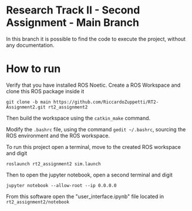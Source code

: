 # Research Track II - Second Assignment - Main Branch

In this branch it is possible to find the code to execute the project, without any documentation.

# How to run

Verify that you have installed ROS Noetic. Create a ROS Workspace and clone this ROS package inside it

```
git clone -b main https://github.com/RiccardoZuppetti/RT2-Assignment2.git rt2_assignment2
```

Then build the workspace using the `catkin_make` command.

Modify the `.bashrc` file, using the command `gedit ~/.bashrc`, sourcing the ROS environment and the ROS workspace.

To run this project open a terminal, move to the created ROS workspace and digit

```
roslaunch rt2_assignment2 sim.launch 
```

Then to open the jupyter notebook, open a second terminal and digit

```
jupyter notebook --allow-root --ip 0.0.0.0
```

From this software open the "user_interface.ipynb" file located in `rt2_assignment2/notebook`

